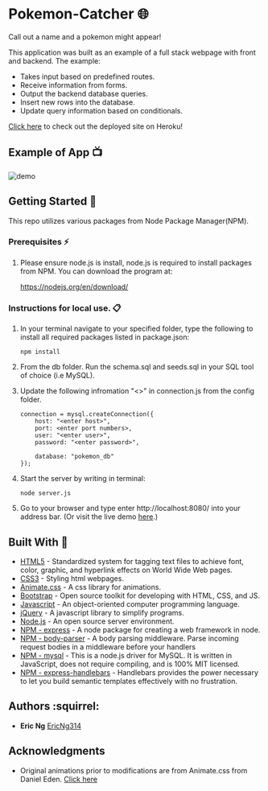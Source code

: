 # Pokemon-Catcher :globe_with_meridians:
Call out a name and a pokemon might appear!

This application was built as an example of a full stack webpage with front and backend. 
The example:
* Takes input based on predefined routes.
* Receive information from forms.
* Output the backend database queries.
* Insert new rows into the database.
* Update query information based on conditionals.

[Click here](https://damp-hollows-13291.herokuapp.com/) to check out the deployed site on Heroku!

## Example of App :tv:

![demo](/public/assets/img/PokemonDemo.gif)

## Getting Started :loudspeaker:
This repo utilizes various packages from Node Package Manager(NPM).

### Prerequisites :zap:
1. Please ensure node.js is install, node.js is required to install packages from NPM. You can download the program at:

    https://nodejs.org/en/download/


### Instructions for local use. :clipboard:

1. In your terminal navigate to your specified folder, type the following to install all required packages listed in package.json:
    ```
    npm install
    ```

2. From the db folder. Run the schema.sql and seeds.sql in your SQL tool of choice (i.e MySQL).

3. Update the following infromation "<>" in connection.js from the config folder.
    ```
    connection = mysql.createConnection({
        host: "<enter host>",
        port: <enter port numbers>,
        user: "<enter user>",
        password: "<enter password>",

        database: "pokemon_db"
    });
    ```

3. Start the server by writing in terminal:
    ```
    node server.js
    ```

4. Go to your browser and type enter http://localhost:8080/ into your address bar. (Or visit the live demo [here](https://damp-hollows-13291.herokuapp.com/).)

    
## Built With :hammer:
* [HTML5](https://www.w3.org/TR/html/) - Standardized system for tagging text files to achieve font, color, graphic, and hyperlink effects on World Wide Web pages.
* [CSS3](https://developer.mozilla.org/en-US/docs/Web/CSS/CSS3) - Styling html webpages.
* [Animate.css](https://github.com/daneden/animate.css) - A css library for animations.
* [Bootstrap](https://getbootstrap.com/) - Open source toolkit for developing with HTML, CSS, and JS. 
* [Javascript](https://www.javascript.com/) - An object-oriented computer programming language.
* [jQuery](https://jquery.com/) - A javascript library to simplify programs.
* [Node.js](https://nodejs.org/en/) - An open source server environment.
* [NPM - express](https://www.npmjs.com/package/express) - A node package for creating a web framework in node.
* [NPM - body-parser](https://www.npmjs.com/package/body-parser) - A body parsing middleware. Parse incoming request bodies in a middleware before your handlers
* [NPM - mysql](https://www.npmjs.com/package/mysql) - This is a node.js driver for MySQL. It is written in JavaScript, does not require compiling, and is 100% MIT licensed.
* [NPM - express-handlebars](https://www.npmjs.com/package/express-handlebars) - Handlebars provides the power necessary to let you build semantic templates effectively with no frustration.



## Authors :squirrel: 
* **Eric Ng** [EricNg314](https://github.com/EricNg314)

## Acknowledgments 
* Original animations prior to modifications are from Animate.css from Daniel Eden. [Click here](https://github.com/daneden/animate.css)
